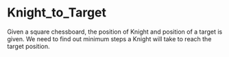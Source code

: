 # Knight_to_Target
Given a square chessboard, the position of Knight and position of a target is given. 
We need to find out minimum steps a Knight will take to reach the target position.
